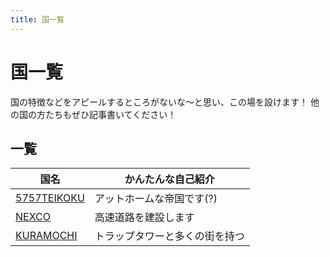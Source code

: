 ```yaml
---
title: 国一覧
---
```


# 国一覧
国の特徴などをアピールするところがないな〜と思い、この場を設けます！
他の国の方たちもぜひ記事書いてください！

## 一覧

| 国名                                       | かんたんな自己紹介             |
| ------------------------------------------ | ------------------------------ |
| [5757TEIKOKU](/nation/5757TEIKOKU)         | アットホームな帝国です(?)      |
| [NEXCO](/nation/NEXCO)                     | 高速道路を建設します           |
| [KURAMOCHI](/nation/KURAMOCHI)             | トラップタワーと多くの街を持つ |
